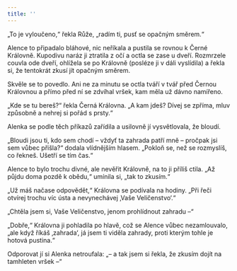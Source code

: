 ```yaml
---
title: ''
---
```


„To je vyloučeno,“ řekla Růže, „radím ti, pusť se opačným směrem.“

Alence to připadalo bláhové, nic neříkala a pustila se rovnou k Černé Královně. Kupodivu naráz ji ztratila z očí a octla se zase u dveří. Rozmrzele couvla ode dveří, ohlížela se po Královně (posléze ji v dáli vyslídila) a řekla si, že tentokrát zkusí jít opačným směrem.

Skvěle se to povedlo. Ani ne za minutu se octla tváří v tvář před Černou Královnou a přímo před ní se zdvíhal vršek, kam měla už dávno namířeno.

„Kde se tu bereš?“ řekla Černá Královna. „A kam jdeš? Dívej se zpříma, mluv způsobně a nehrej si pořád s prsty.“

Alenka se podle těch příkazů zařídila a usilovně jí vysvětlovala, že bloudí.

„Bloudi jsou ti, kdo sem chodí – vždyť ta zahrada patří mně – pročpak jsi sem vůbec přišla?“ dodala vlídnějším hlasem. „Pokloň se, než se rozmyslíš, co řekneš. Ušetří se tím čas.“

Alence to bylo trochu divné, ale nevěřit Královně, na to ji příliš ctila. „Až půjdu doma pozdě k obědu,“ umínila si, „tak to zkusím.“

„Už máš načase odpovědět,“ Královna se podívala na hodiny. „Při řeči otvírej trochu víc ústa a nevynechávej ‚Vaše Veličenstvo‘.“

„Chtěla jsem si, Vaše Veličenstvo, jenom prohlídnout zahradu –“

„Dobře,“ Královna ji pohladila po hlavě, což se Alence vůbec nezamlouvalo, „ale když říkáš ‚zahrada‘, já jsem ti viděla zahrady, proti kterým tohle je hotová pustina.“

Odporovat jí si Alenka netroufala: „– a tak jsem si řekla, že zkusím dojít na tamhleten vršek –“
